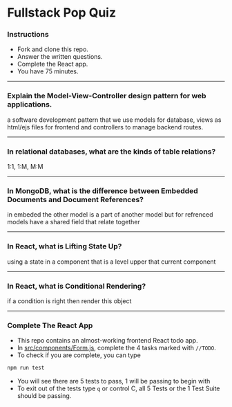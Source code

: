 # Fullstack Pop Quiz

### Instructions
- Fork and clone this repo.
- Answer the written questions.
- Complete the React app.
- You have 75 minutes.

---

### Explain the Model-View-Controller design pattern for web applications.
a software development pattern that we use models for database, views as html/ejs files for frontend and controllers to manage backend routes.

---

### In relational databases, what are the kinds of table relations? 
1:1, 1:M, M:M

---
### In MongoDB, what is the difference between Embedded Documents and Document References? 
in embeded the other model is a part of another model but for refrenced models have a shared field that relate together

---

### In React, what is Lifting State Up? 
using a state in a component that is a level upper that current component

---

### In React, what is Conditional Rendering?
if a condition is right then render this object

---

### Complete The React App

- This repo contains an almost-working frontend React todo app.
- In [src/components/Form.js](src/components/Form.js), complete the 4 tasks marked with `//TODO`.
- To check if you are complete, you can type
```bash
npm run test
```
- You will see there are 5 tests to pass, 1 will be passing to begin with
- To exit out of the tests type `q` or control C, all 5 Tests or the 1 Test Suite should be passing.
